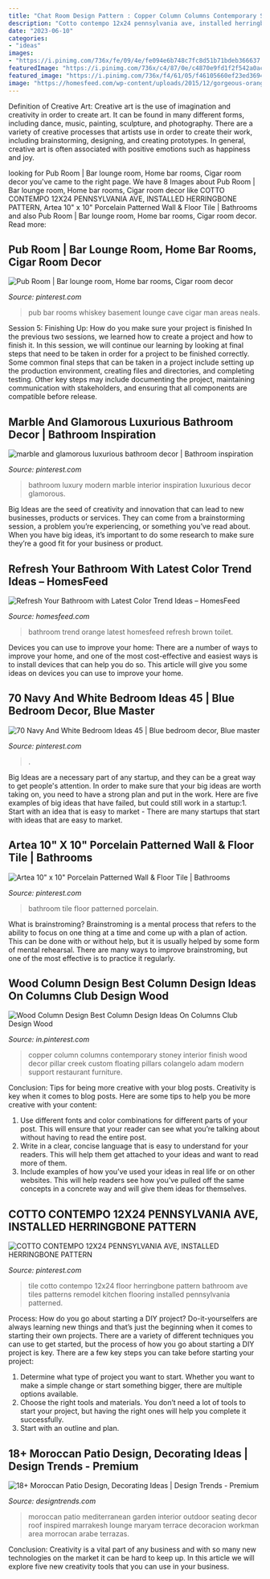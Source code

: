 ```yaml
---
title: "Chat Room Design Pattern : Copper Column Columns Contemporary Stoney Interior Finish Wood Decor Pillar Creek Custom Floating Pillars Colangelo Adam Modern Support Restaurant Furniture"
description: "Cotto contempo 12x24 pennsylvania ave, installed herringbone pattern"
date: "2023-06-10"
categories:
- "ideas"
images:
- "https://i.pinimg.com/736x/fe/09/4e/fe094e6b748c7fc8d51b71bdeb366637.jpg"
featuredImage: "https://i.pinimg.com/736x/c4/87/0e/c4870e9fd1f2f542a0acba3497e68725.jpg"
featured_image: "https://i.pinimg.com/736x/f4/61/05/f46105660ef23ed3694316eb8378b826.jpg"
image: "https://homesfeed.com/wp-content/uploads/2015/12/gorgeous-orange-bathroom-color-trend-idea-with-white-toilet-seat-and-brown-towel-rack-and-tile-flooring.jpg"
---
```



Definition of Creative Art:
Creative art is the use of imagination and creativity in order to create art. It can be found in many different forms, including dance, music, painting, sculpture, and photography. There are a variety of creative processes that artists use in order to create their work, including brainstorming, designing, and creating prototypes. In general, creative art is often associated with positive emotions such as happiness and joy.

	

		
looking for Pub Room | Bar lounge room, Home bar rooms, Cigar room decor you've came to the right page. We have 8 Images about Pub Room | Bar lounge room, Home bar rooms, Cigar room decor like COTTO CONTEMPO 12X24 PENNSYLVANIA AVE, INSTALLED HERRINGBONE PATTERN, Artea 10&quot; x 10&quot; Porcelain Patterned Wall &amp; Floor Tile | Bathrooms and also Pub Room | Bar lounge room, Home bar rooms, Cigar room decor. Read more:
		
    
## Pub Room | Bar Lounge Room, Home Bar Rooms, Cigar Room Decor

<img loading=lazy src="https://i.pinimg.com/736x/22/6e/e5/226ee5437ebd4115ac864c70b9fcf4e4--pub-room-ideas-home-pub-ideas.jpg" onerror="this.onerror=null;this.src='https://tse2.mm.bing.net/th?id=OIP.f8atEBnqpTxXFVqu3LjAlQHaJ7&amp;pid=15.1';" alt="Pub Room | Bar lounge room, Home bar rooms, Cigar room decor">

_Source: pinterest.com_

>pub bar rooms whiskey basement lounge cave cigar man areas neals. 

	

Session 5: Finishing Up: How do you make sure your project is finished
In the previous two sessions, we learned how to create a project and how to finish it. In this session, we will continue our learning by looking at final steps that need to be taken in order for a project to be finished correctly.
Some common final steps that can be taken in a project include setting up the production environment, creating files and directories, and completing testing. Other key steps may include documenting the project, maintaining communication with stakeholders, and ensuring that all components are compatible before release.

    
## Marble And Glamorous Luxurious Bathroom Decor | Bathroom Inspiration

<img loading=lazy src="https://i.pinimg.com/736x/2e/9f/ff/2e9fff7cb784d00ef2442184f15366d7.jpg" onerror="this.onerror=null;this.src='https://tse2.mm.bing.net/th?id=OIP.kc23c1hQWqYoBhLA4HfRhAHaLH&amp;pid=15.1';" alt="marble and glamorous luxurious bathroom decor | Bathroom inspiration">

_Source: pinterest.com_

>bathroom luxury modern marble interior inspiration luxurious decor glamorous. 

	

Big Ideas are the seed of creativity and innovation that can lead to new businesses, products or services. They can come from a brainstorming session, a problem you’re experiencing, or something you’ve read about. When you have big ideas, it’s important to do some research to make sure they’re a good fit for your business or product.

    
## Refresh Your Bathroom With Latest Color Trend Ideas – HomesFeed

<img loading=lazy src="https://homesfeed.com/wp-content/uploads/2015/12/gorgeous-orange-bathroom-color-trend-idea-with-white-toilet-seat-and-brown-towel-rack-and-tile-flooring.jpg" onerror="this.onerror=null;this.src='https://tse4.mm.bing.net/th?id=OIP.4P805aH_tuVSlcTP6rbqSgHaLE&amp;pid=15.1';" alt="Refresh Your Bathroom with Latest Color Trend Ideas – HomesFeed">

_Source: homesfeed.com_

>bathroom trend orange latest homesfeed refresh brown toilet. 

	

Devices you can use to improve your home:
There are a number of ways to improve your home, and one of the most cost-effective and easiest ways is to install devices that can help you do so. This article will give you some ideas on devices you can use to improve your home.

    
## 70 Navy And White Bedroom Ideas 45 | Blue Bedroom Decor, Blue Master

<img loading=lazy src="https://i.pinimg.com/736x/fe/09/4e/fe094e6b748c7fc8d51b71bdeb366637.jpg" onerror="this.onerror=null;this.src='https://tse1.mm.bing.net/th?id=OIP.4Ax8JCXsryh83Kn3bF2tcwHaKJ&amp;pid=15.1';" alt="70 Navy And White Bedroom Ideas 45 | Blue bedroom decor, Blue master">

_Source: pinterest.com_

>. 

	

Big Ideas are a necessary part of any startup, and they can be a great way to get people's attention. In order to make sure that your big ideas are worth taking on, you need to have a strong plan and put in the work. Here are five examples of big ideas that have failed, but could still work in a startup:1. Start with an idea that is easy to market - There are many startups that start with ideas that are easy to market.

    
## Artea 10&quot; X 10&quot; Porcelain Patterned Wall &amp; Floor Tile | Bathrooms

<img loading=lazy src="https://i.pinimg.com/736x/f4/61/05/f46105660ef23ed3694316eb8378b826.jpg" onerror="this.onerror=null;this.src='https://tse1.mm.bing.net/th?id=OIP.5BLgo5opaNLXccFLR_fGfgHaJ4&amp;pid=15.1';" alt="Artea 10&quot; x 10&quot; Porcelain Patterned Wall &amp; Floor Tile | Bathrooms">

_Source: pinterest.com_

>bathroom tile floor patterned porcelain. 

	

What is brainstroming? Brainstroming is a mental process that refers to the ability to focus on one thing at a time and come up with a plan of action. This can be done with or without help, but it is usually helped by some form of mental rehearsal. There are many ways to improve brainstroming, but one of the most effective is to practice it regularly.

    
## Wood Column Design Best Column Design Ideas On Columns Club Design Wood

<img loading=lazy src="https://i.pinimg.com/736x/c4/87/0e/c4870e9fd1f2f542a0acba3497e68725.jpg" onerror="this.onerror=null;this.src='https://tse1.mm.bing.net/th?id=OIP.amLYeVFMJ2odWJEvRhDG1QHaMe&amp;pid=15.1';" alt="Wood Column Design Best Column Design Ideas On Columns Club Design Wood">

_Source: in.pinterest.com_

>copper column columns contemporary stoney interior finish wood decor pillar creek custom floating pillars colangelo adam modern support restaurant furniture. 

	

Conclusion: Tips for being more creative with your blog posts.
Creativity is key when it comes to blog posts. Here are some tips to help you be more creative with your content: 
1. Use different fonts and color combinations for different parts of your post. This will ensure that your reader can see what you’re talking about without having to read the entire post. 
2. Write in a clear, concise language that is easy to understand for your readers. This will help them get attached to your ideas and want to read more of them. 
3. Include examples of how you’ve used your ideas in real life or on other websites. This will help readers see how you’ve pulled off the same concepts in a concrete way and will give them ideas for themselves. 

    
## COTTO CONTEMPO 12X24 PENNSYLVANIA AVE, INSTALLED HERRINGBONE PATTERN

<img loading=lazy src="https://i.pinimg.com/736x/d5/f2/ec/d5f2ece366d8b97eda1d122dc4237065.jpg" onerror="this.onerror=null;this.src='https://tse4.mm.bing.net/th?id=OIP.SaAWZFwknp-iNtwEVQnKCgHaJ3&amp;pid=15.1';" alt="COTTO CONTEMPO 12X24 PENNSYLVANIA AVE, INSTALLED HERRINGBONE PATTERN">

_Source: pinterest.com_

>tile cotto contempo 12x24 floor herringbone pattern bathroom ave tiles patterns remodel kitchen flooring installed pennsylvania patterned. 

	

Process: How do you go about starting a DIY project?
Do-it-yourselfers are always learning new things and that’s just the beginning when it comes to starting their own projects. There are a variety of different techniques you can use to get started, but the process of how you go about starting a DIY project is key. 
There are a few key steps you can take before starting your project:

1. Determine what type of project you want to start. Whether you want to make a simple change or start something bigger, there are multiple options available.
2. Choose the right tools and materials. You don’t need a lot of tools to start your project, but having the right ones will help you complete it successfully. 
3. Start with an outline and plan.

    
## 18+ Moroccan Patio Design, Decorating Ideas | Design Trends - Premium

<img loading=lazy src="https://images.designtrends.com/wp-content/uploads/2016/01/29111741/1Mediterranean-moroccan-patio.jpg" onerror="this.onerror=null;this.src='https://tse4.mm.bing.net/th?id=OIP.8eAH-EpcVuDB_0d675mugwAAAA&amp;pid=15.1';" alt="18+ Moroccan Patio Design, Decorating Ideas | Design Trends - Premium">

_Source: designtrends.com_

>moroccan patio mediterranean garden interior outdoor seating decor roof inspired marrakesh lounge maryam terrace decoracion workman area morrocan arabe terrazas. 

	

Conclusion:
Creativity is a vital part of any business and with so many new technologies on the market it can be hard to keep up. In this article we will explore five new creativity tools that you can use in your business.

